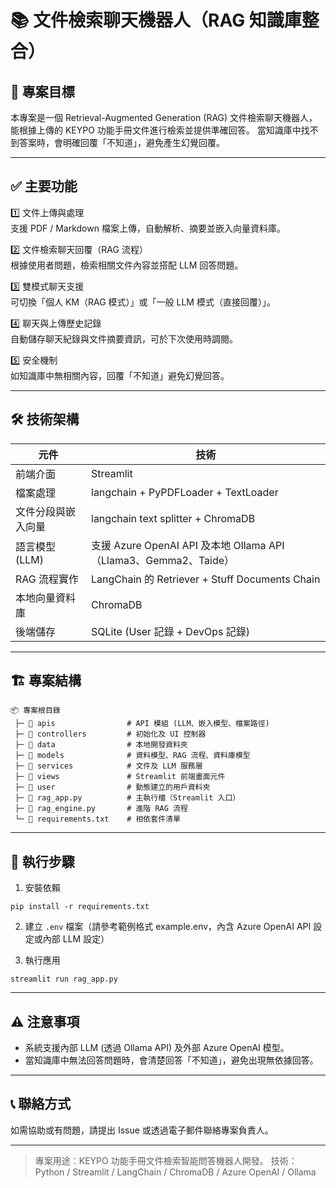 # 📚 文件檢索聊天機器人（RAG 知識庫整合）

## 🎯 專案目標
本專案是一個 Retrieval-Augmented Generation (RAG) 文件檢索聊天機器人，能根據上傳的 KEYPO 功能手冊文件進行檢索並提供準確回答。
當知識庫中找不到答案時，會明確回覆「不知道」，避免產生幻覺回覆。

---

## ✅ 主要功能

1️⃣ 文件上傳與處理  
支援 PDF / Markdown 檔案上傳，自動解析、摘要並嵌入向量資料庫。

2️⃣ 文件檢索聊天回覆（RAG 流程）  
根據使用者問題，檢索相關文件內容並搭配 LLM 回答問題。

3️⃣ 雙模式聊天支援  
可切換「個人 KM（RAG 模式）」或「一般 LLM 模式（直接回覆）」。

4️⃣ 聊天與上傳歷史記錄  
自動儲存聊天紀錄與文件摘要資訊，可於下次使用時調閱。

5️⃣ 安全機制  
如知識庫中無相關內容，回覆「不知道」避免幻覺回答。

---

## 🛠️ 技術架構
| 元件              | 技術                                         |
|-------------------|----------------------------------------------|
| 前端介面          | Streamlit                                   |
| 檔案處理          | langchain + PyPDFLoader + TextLoader        |
| 文件分段與嵌入向量 | langchain text splitter + ChromaDB           |
| 語言模型 (LLM)    | 支援 Azure OpenAI API 及本地 Ollama API（Llama3、Gemma2、Taide） |
| RAG 流程實作      | LangChain 的 Retriever + Stuff Documents Chain |
| 本地向量資料庫    | ChromaDB                                    |
| 後端儲存          | SQLite (User 記錄 + DevOps 記錄)            |

---

## 🏗️ 專案結構
```
📦 專案根目錄
 ├─ 📁 apis                # API 模組 (LLM、嵌入模型、檔案路徑)
 ├─ 📁 controllers         # 初始化及 UI 控制器
 ├─ 📁 data                # 本地開發資料夾
 ├─ 📁 models              # 資料模型、RAG 流程、資料庫模型
 ├─ 📁 services            # 文件及 LLM 服務層
 ├─ 📁 views               # Streamlit 前端畫面元件
 ├─ 📁 user                # 動態建立的用戶資料夾
 ├─ 📄 rag_app.py          # 主執行檔（Streamlit 入口）
 ├─ 📄 rag_engine.py       # 進階 RAG 流程
 └─ 📄 requirements.txt    # 相依套件清單
```

---

## 🚀 執行步驟
1. 安裝依賴
```
pip install -r requirements.txt
```

2. 建立 `.env` 檔案（請參考範例格式 example.env，內含 Azure OpenAI API 設定或內部 LLM 設定）

3. 執行應用
```
streamlit run rag_app.py
```

---

## ⚠️ 注意事項
- 系統支援內部 LLM (透過 Ollama API) 及外部 Azure OpenAI 模型。
- 當知識庫中無法回答問題時，會清楚回答「不知道」，避免出現無依據回答。

---

## 📞 聯絡方式
如需協助或有問題，請提出 Issue 或透過電子郵件聯絡專案負責人。

---

> 專案用途：KEYPO 功能手冊文件檢索智能問答機器人開發。
> 技術：Python / Streamlit / LangChain / ChromaDB / Azure OpenAI / Ollama

